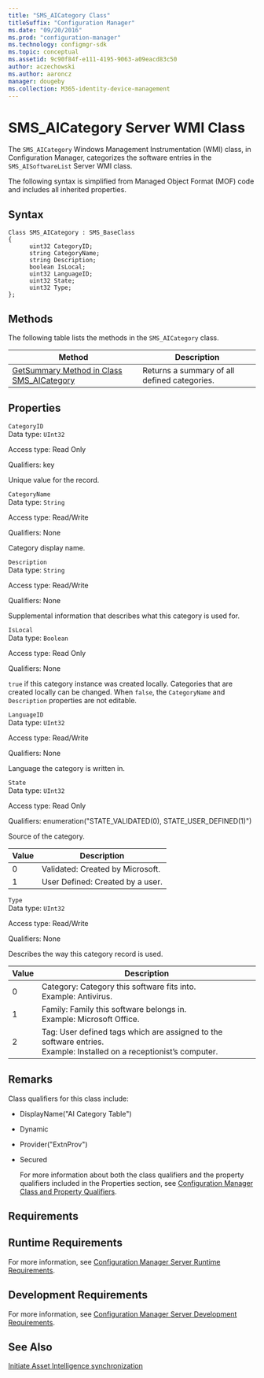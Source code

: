 ```yaml
---
title: "SMS_AICategory Class"
titleSuffix: "Configuration Manager"
ms.date: "09/20/2016"
ms.prod: "configuration-manager"
ms.technology: configmgr-sdk
ms.topic: conceptual
ms.assetid: 9c90f84f-e111-4195-9063-a09eacd83c50
author: aczechowski
ms.author: aaroncz
manager: dougeby
ms.collection: M365-identity-device-management
---
```

# SMS_AICategory Server WMI Class
The `SMS_AICategory` Windows Management Instrumentation (WMI) class, in Configuration Manager, categorizes the software entries in the `SMS_AISoftwareList` Server WMI class.  

 The following syntax is simplified from Managed Object Format (MOF) code and includes all inherited properties.  

## Syntax  

```  
Class SMS_AICategory : SMS_BaseClass   
{   
      uint32 CategoryID;   
      string CategoryName;   
      string Description;   
      boolean IsLocal;   
      uint32 LanguageID;   
      uint32 State;   
      uint32 Type;   
};  
```  

## Methods  
 The following table lists the methods in the `SMS_AICategory` class.  

|Method|Description|  
|------------|-----------------|  
|[GetSummary Method in Class SMS_AICategory](../../../../../develop/reference/core/clients/asset-intelligence/getsummary-method-in-class-sms_aicategory.md)|Returns a summary of all defined categories.|  

## Properties  
 `CategoryID`  
 Data type: `UInt32`  

 Access type: Read Only  

 Qualifiers: key  

 Unique value for the record.  

 `CategoryName`  
 Data type: `String`  

 Access type: Read/Write  

 Qualifiers: None  

 Category display name.  

 `Description`  
 Data type: `String`  

 Access type: Read/Write  

 Qualifiers: None  

 Supplemental information that describes what this category is used for.  

 `IsLocal`  
 Data type: `Boolean`  

 Access type: Read Only  

 Qualifiers: None  

 `true` if this category instance was created locally. Categories that are created locally can be changed. When `false`, the `CategoryName` and `Description` properties are not editable.  

 `LanguageID`  
 Data type: `UInt32`  

 Access type: Read/Write  

 Qualifiers: None  

 Language the category is written in.  

 `State`  
 Data type: `UInt32`  

 Access type: Read Only  

 Qualifiers: enumeration("STATE_VALIDATED(0), STATE_USER_DEFINED(1)")  

 Source of the category.  

|Value|Description|  
|-----------|-----------------|  
|0|Validated: Created by Microsoft.|  
|1|User Defined: Created by a user.|  

 `Type`  
 Data type: `UInt32`  

 Access type: Read/Write  

 Qualifiers: None  

 Describes the way this category record is used.  

|Value|Description|  
|-----------|-----------------|  
|0|Category: Category this software fits into.<br />Example: Antivirus.|  
|1|Family: Family this software belongs in.<br />Example: Microsoft Office.|  
|2|Tag: User defined tags which are assigned to the software entries.<br />Example: Installed on a receptionist’s computer.|  

## Remarks  
 Class qualifiers for this class include:  

- DisplayName("AI Category Table")  

- Dynamic  

- Provider("ExtnProv")  

- Secured  

  For more information about both the class qualifiers and the property qualifiers included in the Properties section, see [Configuration Manager Class and Property Qualifiers](../../../../../develop/reference/misc/class-and-property-qualifiers.md).  

## Requirements  

## Runtime Requirements  
 For more information, see [Configuration Manager Server Runtime Requirements](../../../../../develop/core/reqs/server-runtime-requirements.md).  

## Development Requirements  
 For more information, see [Configuration Manager Server Development Requirements](../../../../../develop/core/reqs/server-development-requirements.md).  

## See Also  
[Initiate Asset Intelligence synchronization](/sccm/develop/core/clients/asset-intelligence/how-to-initiate-a-synchronization)
